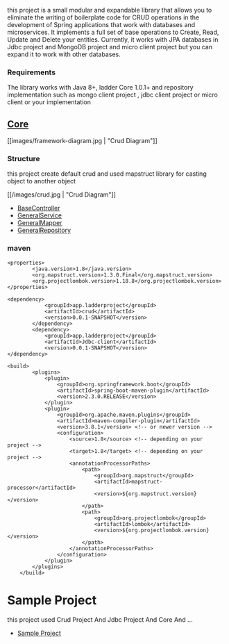 this project is a small modular and expandable library that allows you to eliminate the writing of boilerplate code for CRUD operations in the development of Spring applications that work with databases and microservices. It implements a full set of base operations to Create, Read, Update and Delete your entities. Currently, it works with JPA databases in Jdbc project and MongoDB project and micro client project but you can expand it to work with other databases.
### Requirements
The library works with Java 8+, ladder Core 1.0.1+ and repository implementation such as
mongo client project , jdbc client project or micro client or your implementation

## [Core](https://github.com/nimamoosavi/core/wiki)

[[images/framework-diagram.jpg | "Crud Diagram"]]


### Structure

this project create default crud and used mapstruct library for casting object to another object

[[/images/crud.jpg | "Crud Diagram"]]
- [BaseController](BaseController)
- [GeneralService](GeneralService)
- [GeneralMapper](GeneralMapper)
- [GeneralRepository](GeneralRepository)

### maven

~~~
<properties>
        <java.version>1.8</java.version>
        <org.mapstruct.version>1.3.0.Final</org.mapstruct.version>
        <org.projectlombok.version>1.18.8</org.projectlombok.version>
</properties>

<dependency>
            <groupId>app.ladderproject</groupId>
            <artifactId>crud</artifactId>
            <version>0.0.1-SNAPSHOT</version>
        </dependency>
        <dependency>
            <groupId>app.ladderproject</groupId>
            <artifactId>Jdbc-client</artifactId>
            <version>0.0.1-SNAPSHOT</version>
</dependency>

<build>
        <plugins>
            <plugin>
                <groupId>org.springframework.boot</groupId>
                <artifactId>spring-boot-maven-plugin</artifactId>
                <version>2.3.0.RELEASE</version>
            </plugin>
            <plugin>
                <groupId>org.apache.maven.plugins</groupId>
                <artifactId>maven-compiler-plugin</artifactId>
                <version>3.8.1</version> <!-- or newer version -->
                <configuration>
                    <source>1.8</source> <!-- depending on your project -->
                    <target>1.8</target> <!-- depending on your project -->
                    <annotationProcessorPaths>
                        <path>
                            <groupId>org.mapstruct</groupId>
                            <artifactId>mapstruct-processor</artifactId>
                            <version>${org.mapstruct.version}</version>
                        </path>
                        <path>
                            <groupId>org.projectlombok</groupId>
                            <artifactId>lombok</artifactId>
                            <version>${org.projectlombok.version}</version>
                        </path>
                    </annotationProcessorPaths>
                </configuration>
            </plugin>
        </plugins>
    </build>
~~~

# Sample Project
this project used Crud Project And Jdbc Project And Core And ...

- [Sample Project](https://github.com/nimamoosavi/sample-project-crud)
